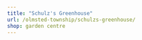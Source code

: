 ```yaml
---
title: "Schulz's Greenhouse"
url: /olmsted-township/schulzs-greenhouse/
shop: garden centre
---
```

